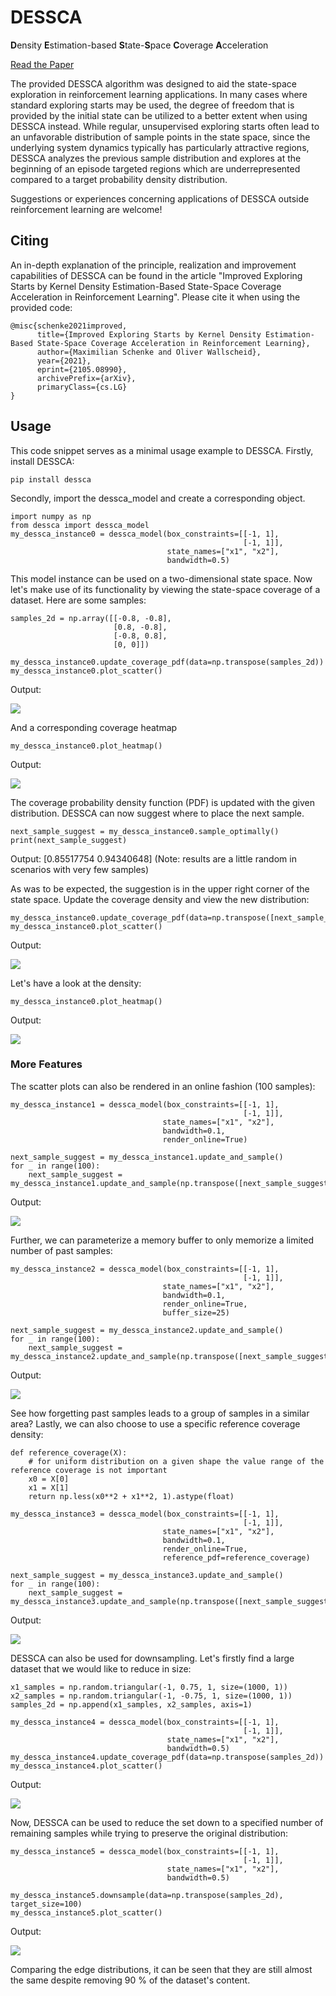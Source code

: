 # DESSCA
**D**ensity **E**stimation-based **S**tate-**S**pace **C**overage **A**cceleration

[Read the Paper](https://arxiv.org/abs/2105.08990?utm_source=feedburner&utm_medium=feed&utm_campaign=Feed%3A+arxiv%2FQSXk+%28ExcitingAds%21+cs+updates+on+arXiv.org%29)

The provided DESSCA algorithm was designed to aid the state-space exploration in reinforcement learning applications.
In many cases where standard exploring starts may be used, 
the degree of freedom that is provided by the initial state can be utilized to a better extent when using DESSCA instead.
While regular, unsupervised exploring starts often lead to an unfavorable distribution of sample points in the state space, since the underlying system dynamics typically has particularly attractive regions, DESSCA analyzes the previous sample distribution and explores at the beginning of an episode targeted regions which are underrepresented compared to a target probability density distribution.

Suggestions or experiences concerning applications of DESSCA outside reinforcement learning are welcome!

## Citing
An in-depth explanation of the principle, realization and improvement capabilities of DESSCA can be found in the article 
"Improved Exploring Starts by Kernel Density Estimation-Based State-Space Coverage Acceleration in Reinforcement Learning".
Please cite it when using the provided code:

```
@misc{schenke2021improved,
      title={Improved Exploring Starts by Kernel Density Estimation-Based State-Space Coverage Acceleration in Reinforcement Learning}, 
      author={Maximilian Schenke and Oliver Wallscheid},
      year={2021},
      eprint={2105.08990},
      archivePrefix={arXiv},
      primaryClass={cs.LG}
}
```

## Usage

This code snippet serves as a minimal usage example to DESSCA. 
Firstly, install DESSCA:
```
pip install dessca
```
Secondly, import the dessca_model and create a corresponding object.

```
import numpy as np
from dessca import dessca_model
my_dessca_instance0 = dessca_model(box_constraints=[[-1, 1],
                                                    [-1, 1]],
                                   state_names=["x1", "x2"],
                                   bandwidth=0.5)
```

This model instance can be used on a two-dimensional state space.
Now let's make use of its functionality by viewing the state-space coverage of a dataset.
Here are some samples:

```
samples_2d = np.array([[-0.8, -0.8],
                       [0.8, -0.8],
                       [-0.8, 0.8],
                       [0, 0]])

my_dessca_instance0.update_coverage_pdf(data=np.transpose(samples_2d))
my_dessca_instance0.plot_scatter()
```

Output:

![](figures/Scatter0.png)

And a corresponding coverage heatmap


```
my_dessca_instance0.plot_heatmap()
```

Output:

![](figures/Heatmap0.png)

The coverage probability density function (PDF) is updated with the given distribution.
DESSCA can now suggest where to place the next sample.

```
next_sample_suggest = my_dessca_instance0.sample_optimally()
print(next_sample_suggest)
```

Output:
[0.85517754 0.94340648]
(Note: results are a little random in scenarios with very few samples)

As was to be expected, the suggestion is in the upper right corner of the state space.
Update the coverage density and view the new distribution:

```
my_dessca_instance0.update_coverage_pdf(data=np.transpose([next_sample_suggest]))
my_dessca_instance0.plot_scatter()
```

Output:

![](figures/Scatter1.png)

Let's have a look at the density:

```
my_dessca_instance0.plot_heatmap()
```

Output:

![](figures/Heatmap1.png)

### More Features
The scatter plots can also be rendered in an online fashion (100 samples):
```
my_dessca_instance1 = dessca_model(box_constraints=[[-1, 1],
                                                    [-1, 1]],
                                  state_names=["x1", "x2"],
                                  bandwidth=0.1,
                                  render_online=True)

next_sample_suggest = my_dessca_instance1.update_and_sample()
for _ in range(100):
    next_sample_suggest = my_dessca_instance1.update_and_sample(np.transpose([next_sample_suggest]))
```

Output:

![](figures/DESSCA_default.gif)

Further, we can parameterize a memory buffer to only memorize a limited number of past samples:

```
my_dessca_instance2 = dessca_model(box_constraints=[[-1, 1],
                                                    [-1, 1]],
                                  state_names=["x1", "x2"],
                                  bandwidth=0.1,
                                  render_online=True,
                                  buffer_size=25)

next_sample_suggest = my_dessca_instance2.update_and_sample()
for _ in range(100):
    next_sample_suggest = my_dessca_instance2.update_and_sample(np.transpose([next_sample_suggest]))
```

Output:

![](figures/DESSCA_buffer.gif)

See how forgetting past samples leads to a group of samples in a similar area?
Lastly, we can also choose to use a specific reference coverage density:

```
def reference_coverage(X):
    # for uniform distribution on a given shape the value range of the reference coverage is not important
    x0 = X[0]
    x1 = X[1]
    return np.less(x0**2 + x1**2, 1).astype(float)

my_dessca_instance3 = dessca_model(box_constraints=[[-1, 1],
                                                    [-1, 1]],
                                  state_names=["x1", "x2"],
                                  bandwidth=0.1,
                                  render_online=True,
                                  reference_pdf=reference_coverage)

next_sample_suggest = my_dessca_instance3.update_and_sample()
for _ in range(100):
    next_sample_suggest = my_dessca_instance3.update_and_sample(np.transpose([next_sample_suggest]))
```

Output:

![](figures/DESSCA_reference.gif)

DESSCA can also be used for downsampling. Let's firstly find a large dataset that we would like to reduce in size:

```
x1_samples = np.random.triangular(-1, 0.75, 1, size=(1000, 1))
x2_samples = np.random.triangular(-1, -0.75, 1, size=(1000, 1))
samples_2d = np.append(x1_samples, x2_samples, axis=1)

my_dessca_instance4 = dessca_model(box_constraints=[[-1, 1],
                                                    [-1, 1]],
                                   state_names=["x1", "x2"],
                                   bandwidth=0.5)
my_dessca_instance4.update_coverage_pdf(data=np.transpose(samples_2d))
my_dessca_instance4.plot_scatter()
```

Output:

![](figures/Scatter2.png)

Now, DESSCA can be used to reduce the set down to a specified number of remaining samples while trying to preserve the original distribution:

```
my_dessca_instance5 = dessca_model(box_constraints=[[-1, 1],
                                                    [-1, 1]],
                                   state_names=["x1", "x2"],
                                   bandwidth=0.5)

my_dessca_instance5.downsample(data=np.transpose(samples_2d), target_size=100)
my_dessca_instance5.plot_scatter()
```

Output:

![](figures/Scatter3.png)

Comparing the edge distributions, it can be seen that they are still almost the same despite removing 90 % of the dataset's content.

